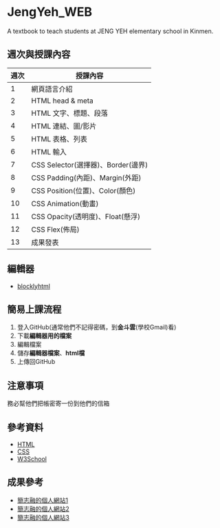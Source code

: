 # JengYeh_WEB
A textbook to teach students at JENG YEH elementary school in Kinmen.

## 週次與授課內容

| 週次 | 授課內容                       |
| ---- | ------------------------------ |
| 1    | 網頁語言介紹                   |
| 2    | HTML head & meta                |
| 3    | HTML 文字、標題、段落           |
| 4    | HTML 連結、圖/影片              |
| 5    | HTML 表格、列表                 |
| 6    | HTML 輸入                      |
| 7    | CSS Selector(選擇器)、Border(邊界) |
| 8    | CSS Padding(內距)、Margin(外距) |
| 9    | CSS Position(位置)、Color(顏色) |
| 10   | CSS Animation(動畫)             |
| 11   | CSS Opacity(透明度)、Float(懸浮) |
| 12   | CSS Flex(佈局)                  |
| 13   | 成果發表                       |

## 編輯器
- [blocklyhtml](http://blocklyhtml.zgtm.de/)

## 簡易上課流程
1. 登入GitHub(通常他們不記得密碼，到**金斗雲**(學校Gmail)看)
2. 下載**編輯器用的檔案**
3. 編輯檔案
4. 儲存**編輯器檔案**、**html檔**
5. 上傳回GitHub

## 注意事項
務必幫他們把帳密寄一份到他們的信箱

## 參考資料
- [HTML](https://jung217.github.io/wp110b//homework/HTML/NOTE1.0.html)
- [CSS](https://jung217.github.io/wp110b//homework/HTML/NOTE2.0.html)
- [W3School](https://www.w3schools.com/)

## 成果參考
* [簡志融的個人網站1](https://jung217.github.io/AiMade_WebPages/)
* [簡志融的個人網站2](https://jung217.github.io/wp110b/project/main.html)
* [簡志融的個人網站3](https://jung.azurewebsites.net/)
